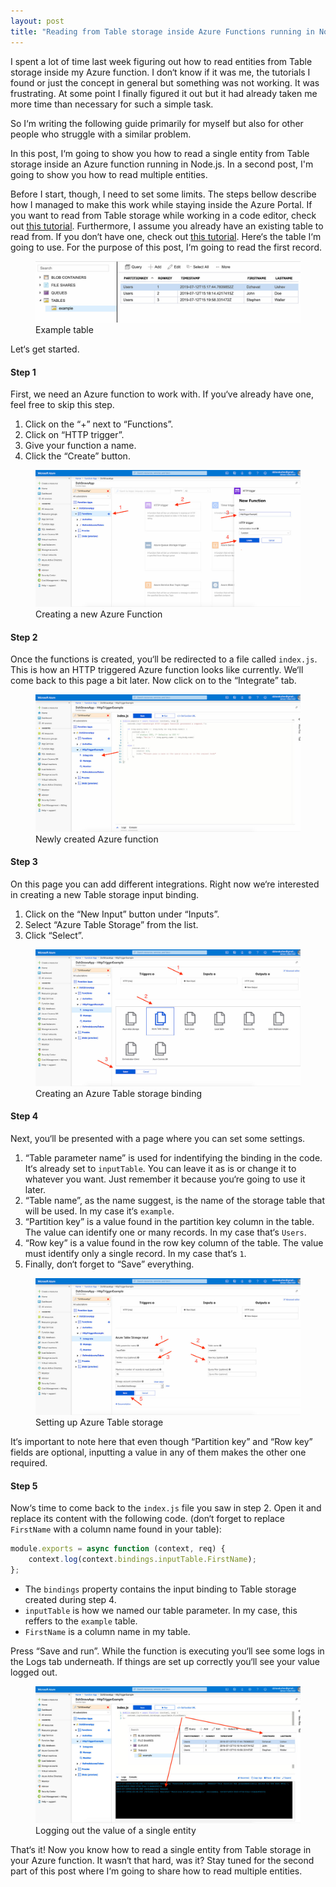 ```yaml
---
layout: post
title: "Reading from Table storage inside Azure Functions running in Node.js (part 1)"
---
```


I spent a lot of time last week figuring out how to read entities from Table storage inside my Azure function. I don‘t know if it was me, the tutorials I found or just the concept in general but something was not working. It was frustrating. At some point I finally figured it out but it had already taken me more time than necessary for such a simple task.

So I‘m writing the following guide primarily for myself but also for other people who struggle with a similar problem.

In this post, I‘m going to show you how to read a single entity from Table storage inside an Azure function running in Node.js. In a second post, I'm going to show you how to read multiple entities. 

Before I start, though, I need to set some limits. The steps bellow describe how I managed to make this work while staying inside the Azure Portal. If you want to read from Table storage while working in a code editor, check out [this tutorial](https://docs.microsoft.com/en-us/azure/cosmos-db/table-storage-how-to-use-nodejs). Furthermore, I assume you already have an existing table to read from. If you don‘t have one, check out [this tutorial](https://microsoft.github.io/AzureTipsAndTricks/blog/tip82.html). Here‘s the table I‘m going to use. For the purpose of this post, I‘m going to read the first record.

<figure>
  <img src="/assets/img/reading-from-table-storage-inside-azure-functions-running-in-nodejs/example-table.jpg" alt="Example table">
  <figcaption>Example table</figcaption>
</figure>

Let‘s get started.

#### Step 1

First, we need an Azure function to work with. If you‘ve already have one, feel free to skip this step.

1. Click on the “+” next to “Functions”.
2. Click on “HTTP trigger”.
3. Give your function a name.
4. Click the “Create” button.

<figure>
  <img src="/assets/img/reading-from-table-storage-inside-azure-functions-running-in-nodejs/creating-a-new-azure-function.jpg" alt="Creating a new Azure Function">
  <figcaption>Creating a new Azure Function</figcaption>
</figure>

#### Step 2

Once the functions is created, you‘ll be redirected to a file called `index.js`. This is how an HTTP triggered Azure function looks like currently. We‘ll come back to this page a bit later. Now click on to the “Integrate” tab.

<figure>
  <img src="/assets/img/reading-from-table-storage-inside-azure-functions-running-in-nodejs/default-azure-function-view.jpg" alt="Newly created Azure function">
  <figcaption>Newly created Azure function</figcaption>
</figure>

#### Step 3

On this page you can add different integrations. Right now we‘re interested in creating a new Table storage input binding.

1. Click on the “New Input” button under “Inputs”.
2. Select “Azure Table Storage” from the list.
3. Click “Select”.

<figure>
  <img src="/assets/img/reading-from-table-storage-inside-azure-functions-running-in-nodejs/select-storage-table-binding.jpg" alt="Creating an Azure Table storage binding">
  <figcaption>Creating an Azure Table storage binding</figcaption>
</figure>

#### Step 4

Next, you‘ll be presented with a page where you can set some settings.

1. “Table parameter name” is used for indentifying the binding in the code. It‘s already set to `inputTable`. You can leave it as is or change it to whatever you want. Just remember it because you‘re going to use it later.
2. “Table name”, as the name suggest, is the name of the storage table that will be used. In my case it‘s `example`.
3. “Partition key” is a value found in the partition key column in the table. The value can identify one or many records. In my case that‘s `Users`.
4. “Row key” is a value found in the row key column of the table. The value must identify only a single record. In my case that‘s `1`.
5. Finally, don‘t forget to “Save” everything.

<figure>
  <img src="/assets/img/reading-from-table-storage-inside-azure-functions-running-in-nodejs/setting-up-azure-storage.jpg" alt="Setting up Azure Table storage">
  <figcaption>Setting up Azure Table storage</figcaption>
</figure>

It‘s important to note here that even though “Partition key” and “Row key” fields are optional, inputting a value in any of them makes the other one required.

#### Step 5

Now‘s time to come back to the `index.js` file you saw in step 2. Open it and replace its content with the following code. (don‘t forget to replace `FirstName` with a column name found in your table):

```js
module.exports = async function (context, req) {
    context.log(context.bindings.inputTable.FirstName);
};
```

* The `bindings` property contains the input binding to Table storage created during step 4.
* `inputTable` is how we named our table parameter. In my case, this reffers to the `example` table.
* `FirstName` is a column name in my table.

Press “Save and run”. While the function is executing you‘ll see some logs in the Logs tab underneath. If things are set up correctly you‘ll see your value logged out.

<figure>
  <img src="/assets/img/reading-from-table-storage-inside-azure-functions-running-in-nodejs/logging-out-the-value-of-a-single-entity.jpg" alt="Logging out the value of a single entity">
  <figcaption>Logging out the value of a single entity</figcaption>
</figure>

That‘s it! Now you know how to read a single entity from Table storage in your Azure function. It wasn‘t that hard, was it? Stay tuned for the second part of this post where I‘m going to share how to read multiple entities.
